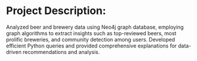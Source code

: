 # Project Description:

Analyzed beer and brewery data using Neo4j graph database, employing graph algorithms to extract insights such as top-reviewed beers, most prolific breweries, and community detection among users. Developed efficient Python queries and provided comprehensive explanations for data-driven recommendations and analysis.
